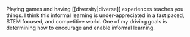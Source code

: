 Playing games and having [[diversity|diverse]] experiences teaches you things. I think this informal learning is under-appreciated in a fast paced, STEM focused, and competitive world. One of my driving goals is determining how to encourage and enable informal learning.
